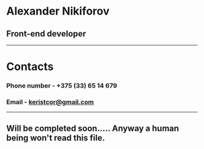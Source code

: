 # Alexander Nikiforov
## Front-end developer
---
# Contacts

### Phone number - +375 (33) 65 14 679

### Email - keristcor@gmail.com
---
## Will be completed soon..... Anyway a human being won't read this file.
